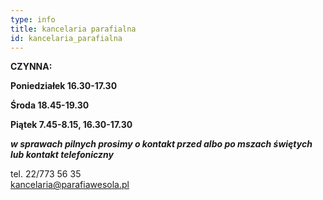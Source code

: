 ```yaml
---
type: info
title: kancelaria parafialna
id: kancelaria_parafialna
---
```

**CZYNNA:**

**Poniedziałek 16.30-17.30**

**Środa 18.45-19.30** 

**Piątek 7.45-8.15, 16.30-17.30**

***w sprawach pilnych prosimy o kontakt przed albo po mszach świętych lub kontakt telefoniczny*** 

tel. 22/773 56 35\
kancelaria@parafiawesola.pl